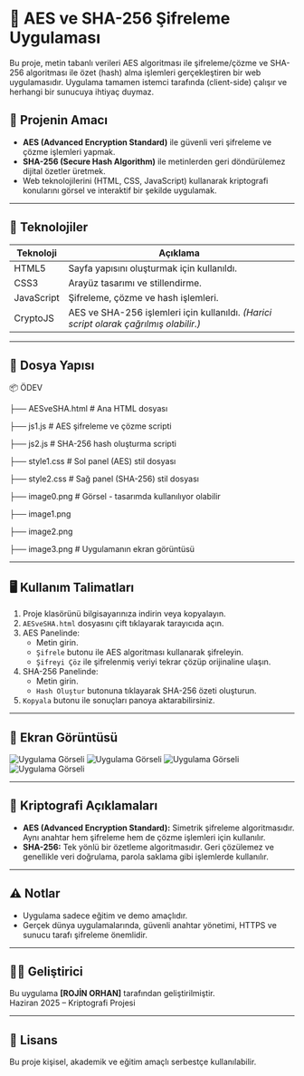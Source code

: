 # 🔐 AES ve SHA-256 Şifreleme Uygulaması

Bu proje, metin tabanlı verileri AES algoritması ile şifreleme/çözme ve SHA-256 algoritması ile özet (hash) alma işlemleri gerçekleştiren bir web uygulamasıdır. Uygulama tamamen istemci tarafında (client-side) çalışır ve herhangi bir sunucuya ihtiyaç duymaz.

## 🎯 Projenin Amacı

- **AES (Advanced Encryption Standard)** ile güvenli veri şifreleme ve çözme işlemleri yapmak.
- **SHA-256 (Secure Hash Algorithm)** ile metinlerden geri döndürülemez dijital özetler üretmek.
- Web teknolojilerini (HTML, CSS, JavaScript) kullanarak kriptografi konularını görsel ve interaktif bir şekilde uygulamak.

---

## 🧩 Teknolojiler

| Teknoloji     | Açıklama                                  |
|---------------|--------------------------------------------|
| HTML5         | Sayfa yapısını oluşturmak için kullanıldı. |
| CSS3          | Arayüz tasarımı ve stillendirme.           |
| JavaScript    | Şifreleme, çözme ve hash işlemleri.        |
| CryptoJS      | AES ve SHA-256 işlemleri için kullanıldı. *(Harici script olarak çağrılmış olabilir.)* |

---

## 📁 Dosya Yapısı

📦 ÖDEV

├── AESveSHA.html # Ana HTML dosyası

├── js1.js # AES şifreleme ve çözme scripti

├── js2.js # SHA-256 hash oluşturma scripti

├── style1.css # Sol panel (AES) stil dosyası

├── style2.css # Sağ panel (SHA-256) stil dosyası

├── image0.png # Görsel - tasarımda kullanılıyor olabilir

├── image1.png

├── image2.png

├── image3.png # Uygulamanın ekran görüntüsü



---

## 🖥️ Kullanım Talimatları

1. Proje klasörünü bilgisayarınıza indirin veya kopyalayın.
2. `AESveSHA.html` dosyasını çift tıklayarak tarayıcıda açın.
3. AES Panelinde:
   - Metin girin.
   - `Şifrele` butonu ile AES algoritması kullanarak şifreleyin.
   - `Şifreyi Çöz` ile şifrelenmiş veriyi tekrar çözüp orijinaline ulaşın.
4. SHA-256 Panelinde:
   - Metin girin.
   - `Hash Oluştur` butonuna tıklayarak SHA-256 özeti oluşturun.
5. `Kopyala` butonu ile sonuçları panoya aktarabilirsiniz.

---

## 📸 Ekran Görüntüsü

![Uygulama Görseli](ödev/image0.png)
![Uygulama Görseli](ödev/image1.png)
![Uygulama Görseli](ödev/image2.png)
![Uygulama Görseli](ödev/image3.png)

---

## 🔐 Kriptografi Açıklamaları

- **AES (Advanced Encryption Standard):** Simetrik şifreleme algoritmasıdır. Aynı anahtar hem şifreleme hem de çözme işlemleri için kullanılır.
- **SHA-256:** Tek yönlü bir özetleme algoritmasıdır. Geri çözülemez ve genellikle veri doğrulama, parola saklama gibi işlemlerde kullanılır.

---

## ⚠️ Notlar

- Uygulama sadece eğitim ve demo amaçlıdır.
- Gerçek dünya uygulamalarında, güvenli anahtar yönetimi, HTTPS ve sunucu tarafı şifreleme önemlidir.

---

## 🧑‍💻 Geliştirici

Bu uygulama **[ROJİN ORHAN]** tarafından geliştirilmiştir.  
Haziran 2025 – Kriptografi Projesi

---

## 📝 Lisans

Bu proje kişisel, akademik ve eğitim amaçlı serbestçe kullanılabilir.
